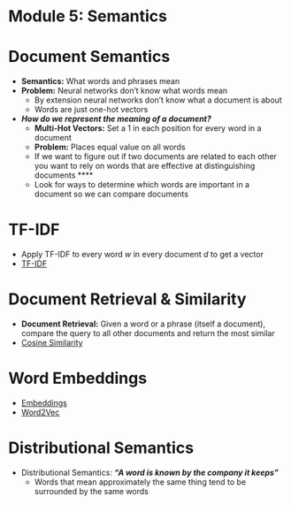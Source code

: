 # Module 5: Semantics

# Document Semantics

- **Semantics:** What words and phrases mean
- **Problem:** Neural networks don’t know what words mean
    - By extension neural networks don’t know what a document is about
    - Words are just one-hot vectors
- ***How do we represent the meaning of a document?***
    - **Multi-Hot Vectors:** Set a 1 in each position for every word in a document
    - **Problem:** Places equal value on all words
    - If we want to figure out if two documents are related to each other you want to rely on words that are effective at distinguishing documents ****
    - Look for ways to determine which words are important in a document so we can compare documents

# TF-IDF

- Apply TF-IDF to every word $w$ in every document $d$ to get a vector
- [TF-IDF](./Module%205%20Semantics/TF-IDF.md)

# Document Retrieval & Similarity

- **Document Retrieval:** Given a word or a phrase (itself a document), compare the query to all other documents and return the most similar
- [Cosine Similarity](./Module%205%20Semantics/Cosine%20Similarity/Cosine%20Similarity.md)

# Word Embeddings

- [Embeddings](./Module%205%20Semantics/embeddings/Embeddings.md)
- [Word2Vec](./Module%205%20Semantics/word2vec/Word2Vec.md)

# Distributional Semantics

- Distributional Semantics: ***“A word is known by the company it keeps”***
    - Words that mean approximately the same thing tend to be surrounded by the same words